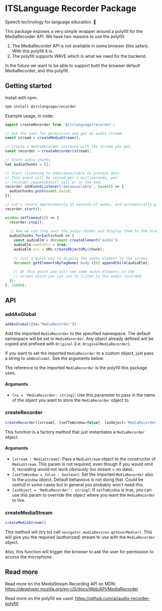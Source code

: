 # ITSLanguage Recorder Package

Speech technology for language education. 📣

This package exposes a very simple wrapper around a polyfill for the MediaRecorder API. We have two
reasons to use the polyfill:

1. The MediaRecorder API is not available in some browser (like safari). With this
   polyfill it is.
1. The polyfill supports WAVE which is what we need for the backend.

In the future we want to be able to support both the browser default MediaRecorder,
and this polyfill.

## Getting started

Install with npm:

```sh
npm install @itslanguage/recorder
``` 

Example usage, in code:

```js
import createRecorder from '@itslanguage/recorder';

// Ask the user for permission and get an audio stream.
const stream = createMediaStream();

// Create a MediaRecorder instance with the stream you got.
const recorder = createRecorder(stream);

// Store audio chunks
let audioChunks = [];

// Start listening to onDataavailable to process data
// This event will be raised per x milliseconds, per
// recorder.requestData() call or on the end.
recorder.addEventListener('dataavailable', (event) => {
  audioChunks.push(event.data);
});

// Let's record approximately 25 seconds of audio, and automatically playback
recorder.start();

window.setTimeout(() => {
  recorder.stop();
  
  // Now we can loop over the audio chunks and display them to the browser
  audioChunks.forEach(chunk => {
    const audioElm = document.createElement('audio');
    audioElm.controls = true;
    audioElm.src = URL.createObjectURL(chunk);
    
    // Just a quick way to display the audio element to the screen
    document.getElementsByTagName('body')[0].appendChild(audioElm);
    
    // At this point you will see some audio elements on the
    // screen which you can use to listen to the audio recorded.
  });
}, 25000);
```

## API

### addAsGlobal

```js
addAsGlobal([ns='MediaRecorder'])
```

Add the imported `MediaRecorder` to the specified namespace. The default namespace
will be set to `MediaRecorder`. Any object already defined will be copied and 
prefixed with `Original` (i.e. `OriginalMediaRecorder`).

If you want to set the imported `MediaRecorder` to a custom object, just pass a
string to `addAsGloabl`. See the arguments below.

The reference to the imported `MediaRecorder` is the polyfill this package uses.

#### Arguments

- ```[ns = 'MediaRecorder: string]```: Use this parameter to pass in the name
of the object you want to store the `MediaRecorder` object to.

### createRecorder

```js
createRecorder([stream], [setToWindow=false], [asObject='MediaRecorder'])
```

This function is a factory method that just instantiates a `MediaRecorder` object.

#### Arguments

- ```[stream : MediaStream]```: Pass a `MediaStream` object to the constructor
of `MediaStream`. This param is not required, even though if you would omit it,
recording would not work obviously (no stream = no data).
- ```[setToWindow = false : boolean]```: Set the imported `MediaRecorder` also to
the `window` object. Default behavious is not doing that. Could be usefull in some
cases but in general you probably won't need this.
- ```[asObject = 'MediaRecorder': string]```: If `setToWindow` is true, you can
use this param to override the object where you want the `MediaRecorder` to live.

### createMediaStream

```js
createMediaStream()
```

This method will (try to) call `navigator.mediaDevices.getUserMedia()`. This will
give you the required (authorized) stream to use with the `MediaRecorder` object.

Also, this function will trigger the browser to ask the user for permission to
access the microphone.

## Read more

Read more on the MediaStream Recording API on MDN: https://developer.mozilla.org/en-US/docs/Web/API/MediaRecorder

Read more on the polyfill we used: https://github.com/ai/audio-recorder-polyfill
